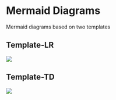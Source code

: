 # Mermaid Diagrams

Mermaid diagrams based on two templates

## Template-LR

[![](https://mermaid.ink/svg/pako:eNqtVU1v2zAM_SuaigxtEQf-WFvEWQbUSW_dZRl6qXZQLMYWIkuGrKzNAv_3yR-rncUpdlgODs3HRz5KlHzAsWKAQzwaHbjk5kCwSSEDgkOC17Swxrh1LVar2nuNDoJLcFLgSWpCb-LfQPaBZ7nShkozQxsljVPwXxD6bv46QwZejUMFT2QoYGN6oSVKnjm7nhNC8H31-IGKnEp06FJ4E9eDbIZiJZQOX1JuYIYYL3JB9-FaqHh7VCAGaUB3JQYqaIiNrcCFsHwab0vUi3lqYmyPfWY0rM2dTP-TtOhE2sXtxrW_GSqMVlsIjabS1tdwTFycEFsdLS3RsB-IP-3k7qZq5Vh9n7jsiOOe--Fsvn9KV-keSNe0c9p5b_EmwBJwTMrjrYSicKTSGRUtx3nhzKShV01fm-ViOp1aBX_TauuEdTSiDSWnxu6edJiy_2xAW9mdlCeqOV0LKOx5sQeqgFhJRvV-UQ1KfYbqTaoJuebZEZQW4vLWHU9H4-nd6KofEynNQHeR9fQSXNqIjVAvcUq1aSqmJhOPdA2iUmD0DqoklDEuE-vwXftqhW9XOY0b103lkvYm6Fy-W5aoHI2IfEuOHr8Ree9dPhP8nRsN6PNaf0GS_wS6Q57duCsiiYy8yz7ewj7BFo38d7DgPEbkwnseQANb1GL-O1hwHiNyOaj1U11z6b-DBeexaonQfD5HkYc-osivHkGzMMhxHLTwqnVoTL9quzGDpsv6ZelVTTWmX_XQmAEe4wzsnHNmb-wDkQh11zX6c18TWdq4Xc6ogQfGjdI43FBRwBjTnVGrvYzboWiDlpwmmmZvUVCTvjbfhfrzUP4GDaUR1Q)](https://mermaid.live/edit#pako:eNqtVU1v2zAM_SuaigxtEQf-WFvEWQbUSW_dZRl6qXZQLMYWIkuGrKzNAv_3yR-rncUpdlgODs3HRz5KlHzAsWKAQzwaHbjk5kCwSSEDgkOC17Swxrh1LVar2nuNDoJLcFLgSWpCb-LfQPaBZ7nShkozQxsljVPwXxD6bv46QwZejUMFT2QoYGN6oSVKnjm7nhNC8H31-IGKnEp06FJ4E9eDbIZiJZQOX1JuYIYYL3JB9-FaqHh7VCAGaUB3JQYqaIiNrcCFsHwab0vUi3lqYmyPfWY0rM2dTP-TtOhE2sXtxrW_GSqMVlsIjabS1tdwTFycEFsdLS3RsB-IP-3k7qZq5Vh9n7jsiOOe--Fsvn9KV-keSNe0c9p5b_EmwBJwTMrjrYSicKTSGRUtx3nhzKShV01fm-ViOp1aBX_TauuEdTSiDSWnxu6edJiy_2xAW9mdlCeqOV0LKOx5sQeqgFhJRvV-UQ1KfYbqTaoJuebZEZQW4vLWHU9H4-nd6KofEynNQHeR9fQSXNqIjVAvcUq1aSqmJhOPdA2iUmD0DqoklDEuE-vwXftqhW9XOY0b103lkvYm6Fy-W5aoHI2IfEuOHr8Ree9dPhP8nRsN6PNaf0GS_wS6Q57duCsiiYy8yz7ewj7BFo38d7DgPEbkwnseQANb1GL-O1hwHiNyOaj1U11z6b-DBeexaonQfD5HkYc-osivHkGzMMhxHLTwqnVoTL9quzGDpsv6ZelVTTWmX_XQmAEe4wzsnHNmb-wDkQh11zX6c18TWdq4Xc6ogQfGjdI43FBRwBjTnVGrvYzboWiDlpwmmmZvUVCTvjbfhfrzUP4GDaUR1Q)

## Template-TD

[![](https://mermaid.ink/svg/pako:eNqtVVtv2jAU_iueK6a2IiiXtRVhTGqgb9sTVV_qPZj4kFg4duSYtQzlv8-5rAklRXsYD-HkfN93Lvaxc8CxYoBDPBoduOTmQLBJIQOCQ4LXtLDGuHUtVqvae40OgktwUuBJakJv4t9A9olnudKGSjNDGyWNU_DfEPpu_jpDBl6NQwVPZChgY3rUEiXPnF3PCSH4vnr8REVOJTp0IbyJ60E2Q7ESSocvKTcwQ4wXuaD7cC1UvD1KEIM0oLsUAxk0xMZm4EJYPY23JepxnhqO7bGvjIZrcyfT_1RadFLaxe3Gtb8ZKoxWWwiNptLm13AsXJwI2zpaWaJhP8A_7eTupmrluPq-cNkJxz33w4fx_ilcVfdAuKad0857izcBloBjUh5vJRSFI5XOqGg1zgtnJg29avraKBfT6dRW8F5WWyeqoxFtJDk1dvekw5T9ZwO1ld1JeaKa07WAwp4Xe6AKiJVkVO8X1aDUZ6jepFqQa54dQWkhLm_d8XQ0nt6NrvqcSGkGumPW00twaRkboV7ilGrTZExNJr7TNYiqAqN3UAWhjHGZWEfg2ldb-HaV07jnkvYm6Fy3blmicjQi8i04elwSee9dPhP8yI0G9HWtvyHJfwHdIc9u3BWRREbvCC3uN3jkn0WDcyiRC28IDixsMf8MFnyMEbkcjPqlRpf-GSz4GKsWCs3ncxR56DOK_OoRNMuDHMdBC69ai8b0q8YbM2i6rF-WXtVUY_pVD40Z4DHOwE47Z_bePhCJUHdpo7-3NpGl5e1yRg08MG6UxuGGigLGmO6MWu1l3I5GS1pymmiavbGgFv1ovg71R6L8Ay_NFS8)](https://mermaid.live/edit#pako:eNqtVVtv2jAU_iueK6a2IiiXtRVhTGqgb9sTVV_qPZj4kFg4duSYtQzlv8-5rAklRXsYD-HkfN93Lvaxc8CxYoBDPBoduOTmQLBJIQOCQ4LXtLDGuHUtVqvae40OgktwUuBJakJv4t9A9olnudKGSjNDGyWNU_DfEPpu_jpDBl6NQwVPZChgY3rUEiXPnF3PCSH4vnr8REVOJTp0IbyJ60E2Q7ESSocvKTcwQ4wXuaD7cC1UvD1KEIM0oLsUAxk0xMZm4EJYPY23JepxnhqO7bGvjIZrcyfT_1RadFLaxe3Gtb8ZKoxWWwiNptLm13AsXJwI2zpaWaJhP8A_7eTupmrluPq-cNkJxz33w4fx_ilcVfdAuKad0857izcBloBjUh5vJRSFI5XOqGg1zgtnJg29avraKBfT6dRW8F5WWyeqoxFtJDk1dvekw5T9ZwO1ld1JeaKa07WAwp4Xe6AKiJVkVO8X1aDUZ6jepFqQa54dQWkhLm_d8XQ0nt6NrvqcSGkGumPW00twaRkboV7ilGrTZExNJr7TNYiqAqN3UAWhjHGZWEfg2ldb-HaV07jnkvYm6Fy3blmicjQi8i04elwSee9dPhP8yI0G9HWtvyHJfwHdIc9u3BWRREbvCC3uN3jkn0WDcyiRC28IDixsMf8MFnyMEbkcjPqlRpf-GSz4GKsWCs3ncxR56DOK_OoRNMuDHMdBC69ai8b0q8YbM2i6rF-WXtVUY_pVD40Z4DHOwE47Z_bePhCJUHdpo7-3NpGl5e1yRg08MG6UxuGGigLGmO6MWu1l3I5GS1pymmiavbGgFv1ovg71R6L8Ay_NFS8)